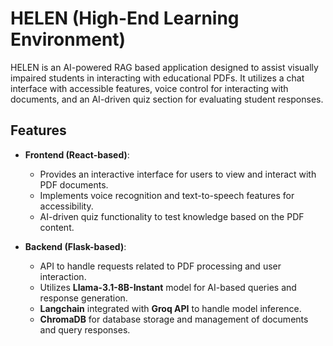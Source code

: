 # HELEN (High-End Learning Environment)

HELEN is an AI-powered RAG based application designed to assist visually impaired students in interacting with educational PDFs. It utilizes a chat interface with accessible features, voice control for interacting with documents, and an AI-driven quiz section for evaluating student responses.

## Features

- **Frontend (React-based)**:
  - Provides an interactive interface for users to view and interact with PDF documents.
  - Implements voice recognition and text-to-speech features for accessibility.
  - AI-driven quiz functionality to test knowledge based on the PDF content.

- **Backend (Flask-based)**:
  - API to handle requests related to PDF processing and user interaction.
  - Utilizes **Llama-3.1-8B-Instant** model for AI-based queries and response generation.
  - **Langchain** integrated with **Groq API** to handle model inference.
  - **ChromaDB** for database storage and management of documents and query responses.
